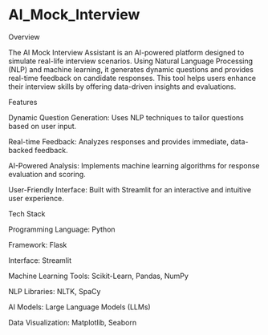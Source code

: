 # AI_Mock_Interview


Overview

The AI Mock Interview Assistant is an AI-powered platform designed to simulate real-life interview scenarios. Using Natural Language Processing (NLP) and machine learning, it generates dynamic questions and provides real-time feedback on candidate responses. This tool helps users enhance their interview skills by offering data-driven insights and evaluations.

Features

Dynamic Question Generation: Uses NLP techniques to tailor questions based on user input.

Real-time Feedback: Analyzes responses and provides immediate, data-backed feedback.

AI-Powered Analysis: Implements machine learning algorithms for response evaluation and scoring.

User-Friendly Interface: Built with Streamlit for an interactive and intuitive user experience.

Tech Stack

Programming Language: Python

Framework: Flask

Interface: Streamlit

Machine Learning Tools: Scikit-Learn, Pandas, NumPy

NLP Libraries: NLTK, SpaCy

AI Models: Large Language Models (LLMs)

Data Visualization: Matplotlib, Seaborn
